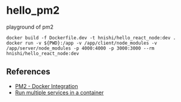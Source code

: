 # hello_pm2

playground of pm2

```
docker build -f Dockerfile.dev -t hnishi/hello_react_node:dev .
docker run -v ${PWD}:/app -v /app/client/node_modules -v /app/server/node_modules -p 4000:4000 -p 3000:3000 --rm hnishi/hello_react_node:dev
```

## References

- [PM2 - Docker Integration](https://pm2.keymetrics.io/docs/usage/docker-pm2-nodejs/)
- [Run multiple services in a container](https://docs.docker.com/config/containers/multi-service_container/)

